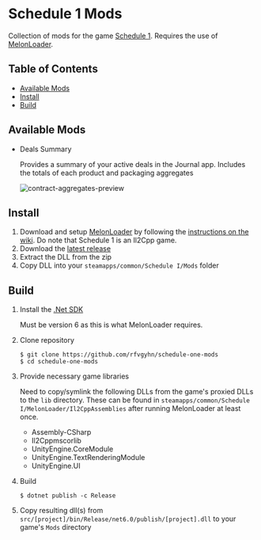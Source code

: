 # Schedule 1 Mods
Collection of mods for the game [Schedule 1]. Requires the use of [MelonLoader].

## Table of Contents
* [Available Mods]
* [Install]
* [Build]

## Available Mods
* Deals Summary
   
  Provides a summary of your active deals in the Journal app. Includes the totals of each product and packaging aggregates

  ![contract-aggregates-preview]

## Install
1. Download and setup [MelonLoader] by following the [instructions on the wiki]. Do note that Schedule 1 is an Il2Cpp game.
2. Download the [latest release]
3. Extract the DLL from the zip
4. Copy DLL into your `steamapps/common/Schedule I/Mods` folder

## Build

1. Install the [.Net SDK]

   Must be version 6 as this is what MelonLoader requires.
2. Clone repository
    ```
    $ git clone https://github.com/rfvgyhn/schedule-one-mods
    $ cd schedule-one-mods
   ```
3. Provide necessary game libraries

    Need to copy/symlink the following DLLs from the game's proxied DLLs to the `lib` directory. These can
be found in `steamapps/common/Schedule I/MelonLoader/Il2CppAssemblies` after running MelonLoader at least
once.
    * Assembly-CSharp
    * Il2Cppmscorlib
    * UnityEngine.CoreModule
    * UnityEngine.TextRenderingModule
    * UnityEngine.UI
4. Build
    ```
    $ dotnet publish -c Release
   ```
5. Copy resulting dll(s) from `src/[project]/bin/Release/net6.0/publish/[project].dll` to your game's `Mods` directory

[contract-aggregates-preview]: https://rfvgyhn.blob.core.windows.net/schedule1/contract-aggregates-preview.webp
[.Net SDK]: https://dotnet.microsoft.com/download/dotnet
[MelonLoader]: https://melonloader.co/
[Schedule 1]: https://www.scheduleonegame.com/
[Available Mods]: #available-mods
[Install]: #install
[Build]: #build
[instructions on the wiki]: https://melonwiki.xyz/#/?id=requirements
[latest release]: https://github.com/Rfvgyhn/schedule-one-mods/releases
[Github CLI]: https://cli.github.com/
[signed attestations]: https://docs.github.com/en/actions/security-for-github-actions/using-artifact-attestations/using-artifact-attestations-to-establish-provenance-for-builds
[automated release]: https://github.com/rfvgyhn/schedule-one-mods/actions
[wiki]: https://github.com/rfvgyhn/schedule-one-mods/wiki/Verify-Checksums-for-a-Release
